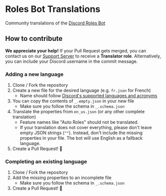 # Roles Bot Translations

Community translations of the [Discord Roles Bot](https://roles.bot)

## How to contribute
**We appreciate your help!** If your Pull Request gets merged, you can contact us on our [Support Server](https://discord.gg/8VZ69XyJeQ) to receive a **Translator role**. Alternatively, you can include your Discord username in the commit message.

### Adding a new language
1. Clone / Fork the repository
2. Create a new file for the desired language (e.g. `fr.json` for French)
   - Name should follow [Discord's supported languages and acronyms](https://discord-api-types.dev/api/discord-api-types-rest/common/enum/Locale#Enumeration%20Members)
3. You can copy the contents of `_.empty.json` in your new file
   - Make sure you follow the schema in `_.schema.json`
4. Translate the properties from `en_us.json` (or any other complete translation)
   - Feature names like "Auto Roles" should not be translated.
   - If your translation does not cover everything, please don't leave empty JSON strings (`""`). Instead, don't include the missing properties in your file. The bot will use English as a fallback language.
5. Create a Pull Request! 🎉

### Completing an existing language
1. Clone / Fork the repository
2. Add the missing properties to an incomplete file
   - Make sure you follow the schema in `_.schema.json`
3. Create a Pull Request! 🎉
